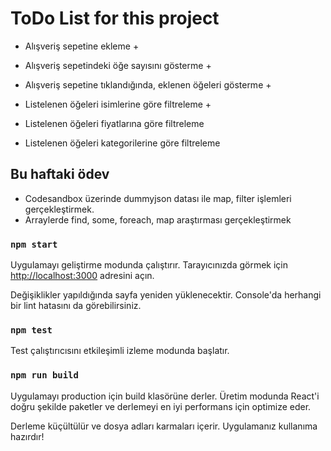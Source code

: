 # ToDo List for this project

* Alışveriş sepetine ekleme +
* Alışveriş sepetindeki öğe sayısını gösterme +
* Alışveriş sepetine tıklandığında, eklenen öğeleri gösterme +

* Listelenen öğeleri isimlerine göre filtreleme + 
* Listelenen öğeleri fiyatlarına göre filtreleme
* Listelenen öğeleri kategorilerine göre filtreleme


## Bu haftaki ödev

* Codesandbox üzerinde dummyjson datası ile map, filter işlemleri gerçekleştirmek.
* Arraylerde find, some, foreach, map araştırması gerçekleştirmek


### `npm start`

Uygulamayı geliştirme modunda çalıştırır.
Tarayıcınızda görmek için  [http://localhost:3000](http://localhost:3000) adresini açın.

Değişiklikler yapıldığında sayfa yeniden yüklenecektir.
Console'da herhangi bir lint hatasını da görebilirsiniz.


### `npm test`

Test çalıştırıcısını etkileşimli izleme modunda başlatır.

### `npm run build`

Uygulamayı production için build klasörüne derler.
Üretim modunda React'i doğru şekilde paketler ve derlemeyi en iyi performans için optimize eder.

Derleme küçültülür ve dosya adları karmaları içerir.
Uygulamanız kullanıma hazırdır!